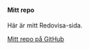 #### Mitt repo

Här är mitt Redovisa-sida.

[Mitt repo på GitHub](https://github.com/simonbeijer/oophp-5)
